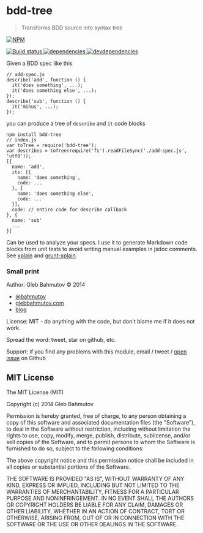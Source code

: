 # bdd-tree

> Transforms BDD source into syntax tree

[![NPM][bdd-tree-icon] ][bdd-tree-url]

[![Build status][bdd-tree-ci-image] ][bdd-tree-ci-url]
[![dependencies][bdd-tree-dependencies-image] ][bdd-tree-dependencies-url]
[![devdependencies][bdd-tree-devdependencies-image] ][bdd-tree-devdependencies-url]

Given a BDD spec like this

    // add-spec.js
    describe('add', function () {
      it('does something', ...);
      it('does something else', ...);
    });
    describe('sub', function () {
      it('minus', ...);
    });

you can produce a tree of `describe` and `it` code blocks

    npm install bdd-tree
    // index.js
    var toTree = require('bdd-tree');
    var describes = toTree(require('fs').readFileSync('./add-spec.js', 'utf8'));
    [{
      name: 'add',
      its: [{
        name: 'does something',
        code: ...
      }, {
        name: 'does something else',
        code: ...
      }],
      code: // entire code for describe callback
    }, {
      name: 'sub'
      ...
    }]

Can be used to analyze your specs. I use it to generate Markdown code blocks
from unit tests to avoid writing manual examples in jsdoc comments.
See [xplain](https://github.com/bahmutov/xplain) and
[grunt-xplain](https://github.com/bahmutov/grunt-xplain).

### Small print

Author: Gleb Bahmutov &copy; 2014

* [@bahmutov](https://twitter.com/bahmutov)
* [glebbahmutov.com](http://glebbahmutov.com)
* [blog](http://bahmutov.calepin.co/)

License: MIT - do anything with the code, but don't blame me if it does not work.

Spread the word: tweet, star on github, etc.

Support: if you find any problems with this module, email / tweet /
[open issue](https://github.com/bahmutov/bdd-tree/issues) on Github

## MIT License

The MIT License (MIT)

Copyright (c) 2014 Gleb Bahmutov

Permission is hereby granted, free of charge, to any person obtaining a copy of
this software and associated documentation files (the "Software"), to deal in
the Software without restriction, including without limitation the rights to
use, copy, modify, merge, publish, distribute, sublicense, and/or sell copies of
the Software, and to permit persons to whom the Software is furnished to do so,
subject to the following conditions:

The above copyright notice and this permission notice shall be included in all
copies or substantial portions of the Software.

THE SOFTWARE IS PROVIDED "AS IS", WITHOUT WARRANTY OF ANY KIND, EXPRESS OR
IMPLIED, INCLUDING BUT NOT LIMITED TO THE WARRANTIES OF MERCHANTABILITY, FITNESS
FOR A PARTICULAR PURPOSE AND NONINFRINGEMENT. IN NO EVENT SHALL THE AUTHORS OR
COPYRIGHT HOLDERS BE LIABLE FOR ANY CLAIM, DAMAGES OR OTHER LIABILITY, WHETHER
IN AN ACTION OF CONTRACT, TORT OR OTHERWISE, ARISING FROM, OUT OF OR IN
CONNECTION WITH THE SOFTWARE OR THE USE OR OTHER DEALINGS IN THE SOFTWARE.

[bdd-tree-icon]: https://nodei.co/npm/bdd-tree.png?downloads=true
[bdd-tree-url]: https://npmjs.org/package/bdd-tree
[bdd-tree-ci-image]: https://travis-ci.org/bahmutov/bdd-tree.png?branch=master
[bdd-tree-ci-url]: https://travis-ci.org/bahmutov/bdd-tree
[bdd-tree-dependencies-image]: https://david-dm.org/bahmutov/bdd-tree.png
[bdd-tree-dependencies-url]: https://david-dm.org/bahmutov/bdd-tree
[bdd-tree-devdependencies-image]: https://david-dm.org/bahmutov/bdd-tree/dev-status.png
[bdd-tree-devdependencies-url]: https://david-dm.org/bahmutov/bdd-tree#info=devDependencies
